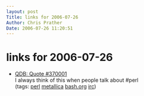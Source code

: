 ```yaml
---
layout: post
Title: links for 2006-07-26  
Author: Chris Prather
Date: 2006-07-26 11:20:51
---
```


# links for 2006-07-26
<ul class="delicious">
	<li>
		<div class="delicious-link"><a href="http://bash.org/?370001">QDB: Quote #370001</a></div>
		<div class="delicious-extended">I always think of this when people talk about #perl</div>
		<div class="delicious-tags">(tags: <a href="http://del.icio.us/perigrin/perl">perl</a> <a href="http://del.icio.us/perigrin/metallica">metallica</a> <a href="http://del.icio.us/perigrin/bash.org">bash.org</a> <a href="http://del.icio.us/perigrin/irc">irc</a>)</div>
	</li>
</ul>

